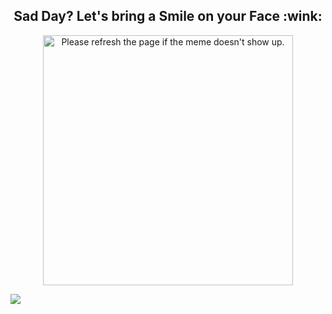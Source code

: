 <h2 align="center">Sad Day? Let's bring a Smile on your Face :wink:</h2>
<p align="center">
<img src='https://random-memer.herokuapp.com/' title="Meme" alt="Please refresh the page if the meme doesn't show up." height="400">
</p>


![](https://komarev.com/ghpvc/?username=tymsai&color=blueviolet&style=plastic&label=VIEWS)
